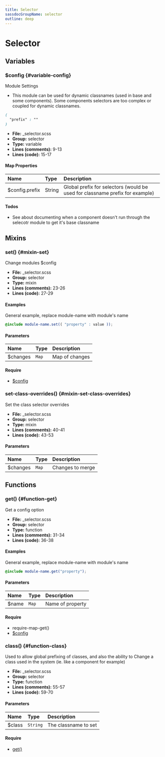 ```yaml
---
title: Selector
sassdocGroupName: selector
outline: deep
---
```



# Selector





## Variables




###  $config <Badge text="variable" type="tip" vertical="top" /><Badge text="Map" type="warning" vertical="top" />  {#variable-config} 

  

Module Settings
- This module can be used for dynamic classnames (used in base and some components). Some components selectors are too complex or coupled for dynamic classnames. 
    
    

``` scss
(
  "prefix" : ""
)
```
  


<SassdocDetails summaryText="Meta Information">

- **File:** _selector.scss
- **Group:** selector
- **Type:** variable
- **Lines (comments):** 9-13
- **Lines (code):** 15-17

</SassdocDetails>
    
    

#### Map Properties


|Name|Type|Description|
|:--|:--|:--|
|$config.prefix|String|Global prefix for selectors (would be used for classname prefix for example)|

    

#### Todos

- See about documenting when a component doesn't run through the selecotr module to get it's base classname
    
  

## Mixins




###  set() <Badge text="mixin" type="tip" vertical="top" />  {#mixin-set} 

  

Change modules $config
    
    


<SassdocDetails summaryText="Meta Information">

- **File:** _selector.scss
- **Group:** selector
- **Type:** mixin
- **Lines (comments):** 23-26
- **Lines (code):** 27-29

</SassdocDetails>
    
    

#### Examples

General example, replace module-name with module's name      


``` scss
@include module-name.set(( "property" : value ));
```
  



      

#### Parameters


|Name|Type|Description|
|:--|:--|:--|
|$changes|`Map`|Map of changes|

    

#### Require

- [$config](/scss/core/breakpoint/#variable-config)
  


###  set-class-overrides() <Badge text="mixin" type="tip" vertical="top" />  {#mixin-set-class-overrides} 

  

Set the class selector overrides
    
    


<SassdocDetails summaryText="Meta Information">

- **File:** _selector.scss
- **Group:** selector
- **Type:** mixin
- **Lines (comments):** 40-41
- **Lines (code):** 43-53

</SassdocDetails>
    
    

#### Parameters


|Name|Type|Description|
|:--|:--|:--|
|$changes|`Map`|Changes to merge|

    
  

## Functions




###  get() <Badge text="function" type="tip" vertical="top" />  {#function-get} 

  

Get a config option
    
    


<SassdocDetails summaryText="Meta Information">

- **File:** _selector.scss
- **Group:** selector
- **Type:** function
- **Lines (comments):** 31-34
- **Lines (code):** 36-38

</SassdocDetails>
    
    

#### Examples

General example, replace module-name with module's name      


``` scss
@include module-name.get("property");
```
  



      

#### Parameters


|Name|Type|Description|
|:--|:--|:--|
|$name|`Map`|Name of property|

    

#### Require

- require-map-get()
- [$config](/scss/core/breakpoint/#variable-config)
  


###  class() <Badge text="function" type="tip" vertical="top" />  {#function-class} 

  

Used to allow global prefixing of classes, and also the ability to 
Change a class used in the system (ie. like a component for example)
    
    


<SassdocDetails summaryText="Meta Information">

- **File:** _selector.scss
- **Group:** selector
- **Type:** function
- **Lines (comments):** 55-57
- **Lines (code):** 59-70

</SassdocDetails>
    
    

#### Parameters


|Name|Type|Description|
|:--|:--|:--|
|$class|`String`|The classname to set|

    

#### Require

- [get()](/scss/core/breakpoint/#function-get)
  
  


<script>

  import SassdocPreview from "@ulu/vitepress-sassdoc/lib/assets/components/SassdocPreview.vue";
  import SassdocDetails from "@ulu/vitepress-sassdoc/lib/assets/components/SassdocDetails.vue";
  const sassdocGroup = [{"groupName":"selector","id":"variable-config","uid":"selector-variable-config","title":"$config","groupPath":"/scss/core/selector/","path":"/scss/core/selector/#variable-config"},{"groupName":"selector","id":"mixin-set","uid":"selector-mixin-set","title":"set()","groupPath":"/scss/core/selector/","path":"/scss/core/selector/#mixin-set","previewsByIndex":{}},{"groupName":"selector","id":"function-get","uid":"selector-function-get","title":"get()","groupPath":"/scss/core/selector/","path":"/scss/core/selector/#function-get","previewsByIndex":{}},{"groupName":"selector","id":"mixin-set-class-overrides","uid":"selector-mixin-set-class-overrides","title":"set-class-overrides()","groupPath":"/scss/core/selector/","path":"/scss/core/selector/#mixin-set-class-overrides"},{"groupName":"selector","id":"function-class","uid":"selector-function-class","title":"class()","groupPath":"/scss/core/selector/","path":"/scss/core/selector/#function-class"}];
  export default {
    components: {
      SassdocPreview,
      SassdocDetails
    },
    provide: {
      getSassdocItem(uid) {
        return sassdocGroup.find(item => item.uid === uid);
      },
      getSassdocGroup() {
        return sassdocGroup;
      },
      sassdocPreviewOptions: JSON.parse(
        decodeURIComponent(
          `%7B%22previewStyles%22%3A%22%5Cn%20%20%20%20height%3A%2020em%3B%5Cn%20%20%20%20width%3A%20100%25%3B%5Cn%20%20%20%20border%3A%20none%3B%5Cn%20%20%20%20background-color%3A%20%23f9f9f9%3B%5Cn%20%20%20%20border-radius%3A%206px%3B%5Cn%20%20%20%20padding%3A%2012px%3B%5Cn%20%20%20%20margin%3A%201.5em%200%3B%5Cn%20%20%22%2C%22previewHead%22%3A%22%5Cn%20%20%20%20%3Ctitle%3EULU%20Example%3C%2Ftitle%3E%20%5Cn%20%20%20%20%3Cmeta%20charset%3D%5C%22utf-8%5C%22%3E%20%5Cn%20%20%20%20%3Cmeta%20name%3D%5C%22viewport%5C%22%20content%3D%5C%22width%3Ddevice-width%2C%20initial-scale%3D1%5C%22%3E%20%5Cn%20%20%20%20%3Clink%20rel%3D%5C%22stylesheet%5C%22%20href%3D%5C%22%2Ffrontend%2Fulu-frontend.min.css%5C%22%3E%5Cn%20%20%22%2C%22previewScripts%22%3A%22%5Cn%20%20%20%20%3Cscript%20src%3D%5C%22%2Ffrontend%2Fulu-frontend.min.js%5C%22%3E%3C%2Fscript%3E%5Cn%20%20%22%7D`
        )
      )
    }
  }

</script>  
  
  